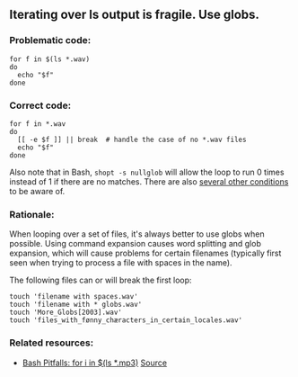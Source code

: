 ## Iterating over ls output is fragile. Use globs.

### Problematic code:

    for f in $(ls *.wav)
    do
      echo "$f"
    done

### Correct code:

    for f in *.wav
    do
      [[ -e $f ]] || break  # handle the case of no *.wav files
      echo "$f"
    done

Also note that in Bash, `shopt -s nullglob` will allow the loop to run 0 times instead of 1 if there are no matches. There are also [several other conditions](http://mywiki.wooledge.org/BashPitfalls#for_i_in_.24.28ls_.2A.mp3.29) to be aware of.

### Rationale:

When looping over a set of files, it's always better to use globs when possible. Using command expansion causes word splitting and glob expansion, which will cause problems for certain filenames (typically first seen when trying to process a file with spaces in the name).

The following files can or will break the first loop:

    touch 'filename with spaces.wav'
    touch 'filename with * globs.wav'
    touch 'More_Globs[2003].wav'
    touch 'files_with_fønny_chæracters_in_certain_locales.wav'

### Related resources:

* [Bash Pitfalls: for i in $(ls *.mp3)](http://mywiki.wooledge.org/BashPitfalls#pf1)
[Source](https://github.com/koalaman/shellcheck/wiki/SC2045)


